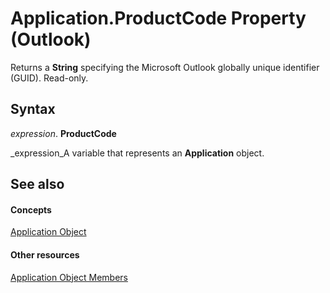 
# Application.ProductCode Property (Outlook)

Returns a  **String** specifying the Microsoft Outlook globally unique identifier (GUID). Read-only.


## Syntax

 _expression_. **ProductCode**

 _expression_A variable that represents an  **Application** object.


## See also


#### Concepts


 [Application Object](797003e7-ecd1-eccb-eaaf-32d6ddde8348.md)
#### Other resources


 [Application Object Members](3519c89c-2353-85ee-7ddc-62e5dd85a8e7.md)
